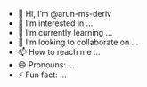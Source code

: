 - 👋 Hi, I’m @arun-ms-deriv
- 👀 I’m interested in ...
- 🌱 I’m currently learning ...
- 💞️ I’m looking to collaborate on ...
- 📫 How to reach me ...
- 😄 Pronouns: ...
- ⚡ Fun fact: ...

<!---
arun-ms-deriv/arun-ms-deriv is a ✨ special ✨ repository because its `README.md` (this file) appears on your GitHub profile.
You can click the Preview link to take a look at your changes.
--->
